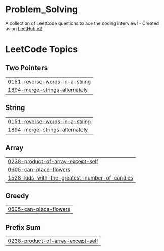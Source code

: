 # Problem_Solving
A collection of LeetCode questions to ace the coding interview! - Created using [LeetHub v2](https://github.com/arunbhardwaj/LeetHub-2.0)

<!---LeetCode Topics Start-->
# LeetCode Topics
## Two Pointers
|  |
| ------- |
| [0151-reverse-words-in-a-string](https://github.com/MuhammadMahfouz/Problem_Solving/tree/master/0151-reverse-words-in-a-string) |
| [1894-merge-strings-alternately](https://github.com/MuhammadMahfouz/Problem_Solving/tree/master/1894-merge-strings-alternately) |
## String
|  |
| ------- |
| [0151-reverse-words-in-a-string](https://github.com/MuhammadMahfouz/Problem_Solving/tree/master/0151-reverse-words-in-a-string) |
| [1894-merge-strings-alternately](https://github.com/MuhammadMahfouz/Problem_Solving/tree/master/1894-merge-strings-alternately) |
## Array
|  |
| ------- |
| [0238-product-of-array-except-self](https://github.com/MuhammadMahfouz/Problem_Solving/tree/master/0238-product-of-array-except-self) |
| [0605-can-place-flowers](https://github.com/MuhammadMahfouz/Problem_Solving/tree/master/0605-can-place-flowers) |
| [1528-kids-with-the-greatest-number-of-candies](https://github.com/MuhammadMahfouz/Problem_Solving/tree/master/1528-kids-with-the-greatest-number-of-candies) |
## Greedy
|  |
| ------- |
| [0605-can-place-flowers](https://github.com/MuhammadMahfouz/Problem_Solving/tree/master/0605-can-place-flowers) |
## Prefix Sum
|  |
| ------- |
| [0238-product-of-array-except-self](https://github.com/MuhammadMahfouz/Problem_Solving/tree/master/0238-product-of-array-except-self) |
<!---LeetCode Topics End-->